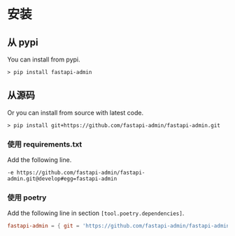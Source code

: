 # 安装

## 从 pypi

You can install from pypi.

```shell
> pip install fastapi-admin
```

## 从源码

Or you can install from source with latest code.

```shell
> pip install git+https://github.com/fastapi-admin/fastapi-admin.git
```

### 使用 requirements.txt

Add the following line.

```
-e https://github.com/fastapi-admin/fastapi-admin.git@develop#egg=fastapi-admin
```

### 使用 poetry

Add the following line in section `[tool.poetry.dependencies]`.

```toml
fastapi-admin = { git = 'https://github.com/fastapi-admin/fastapi-admin.git', branch = 'develop' }
```
